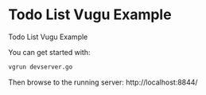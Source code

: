 # Todo List Vugu Example

Todo List Vugu Example

You can get started with:

```sh
vgrun devserver.go
```

Then browse to the running server: http://localhost:8844/

